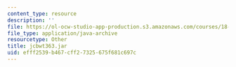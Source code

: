 ```yaml
---
content_type: resource
description: ''
file: https://ol-ocw-studio-app-production.s3.amazonaws.com/courses/18-02sc-multivariable-calculus-fall-2010/efff2539b467cff27325675f681c697c_jcbwt363.jar
file_type: application/java-archive
resourcetype: Other
title: jcbwt363.jar
uid: efff2539-b467-cff2-7325-675f681c697c
---
```

